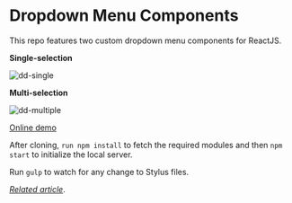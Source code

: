 # Dropdown Menu Components

This repo features two custom dropdown menu components for ReactJS.

__Single-selection__

![dd-single](https://user-images.githubusercontent.com/22943912/45922263-37477780-bec7-11e8-81dd-f85e53f8687b.gif)

__Multi-selection__

![dd-multiple](https://user-images.githubusercontent.com/22943912/45922265-40d0df80-bec7-11e8-9f6a-53eb8341592b.gif)

[Online demo](https://dbilgili.github.io/Custom-ReactJS-Dropdown-Components/build/index.html)

After cloning, `run npm install` to fetch the required modules and then `npm start` to initialize the local server.

Run `gulp` to watch for any change to Stylus files.

[_Related article_](https://blog.logrocket.com/building-a-custom-dropdown-menu-component-for-react-e94f02ced4a1).
